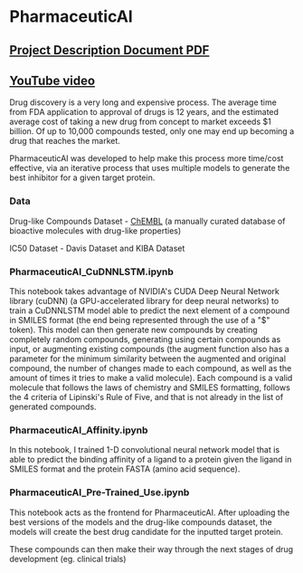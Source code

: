 # PharmaceuticAI

## [Project Description Document PDF](https://github.com/TanushGoel/PharmaceuticAI/blob/master/Drug%20Discovery%20Project.pdf)
## [YouTube video](https://www.youtube.com/watch?v=XPyqqU1Gs8E)

Drug discovery is a very long and expensive process. The average time from FDA application to approval of drugs is 12 years, and the estimated average cost of taking a new drug from concept to market exceeds $1 billion. Of up to 10,000 compounds tested, only one may end up becoming a drug that reaches the market. 

PharmaceuticAI was developed to help make this process more time/cost effective, via an iterative process that uses multiple models to generate the best inhibitor for a given target protein. 

### Data
Drug-like Compounds Dataset - [ChEMBL](https://www.ebi.ac.uk/chembl/) (a manually curated database of bioactive molecules with drug-like properties)

IC50 Dataset - Davis Dataset and KIBA Dataset

### PharmaceuticAI_CuDNNLSTM.ipynb
This notebook takes advantage of NVIDIA's CUDA Deep Neural Network library (cuDNN) (a GPU-accelerated library for deep neural networks) to train a CuDNNLSTM model able to predict the next element of a compound in SMILES format (the end being represented through the use of a "$" token). This model can then generate new compounds by creating completely random compounds, generating using certain compounds as input, or augmenting existing compounds (the augment function also has a parameter for the minimum similarity between the augmented and original compound, the number of changes made to each compound, as well as the amount of times it tries to make a valid molecule). Each compound is a valid molecule that follows the laws of chemistry and SMILES formatting, follows the 4 criteria of Lipinski's Rule of Five, and that is not already in the list of generated compounds. 

### PharmaceuticAI_Affinity.ipynb
In this notebook, I trained 1-D convolutional neural network model that is able to predict the binding affinity of a ligand to a protein given the ligand in SMILES format and the protein FASTA (amino acid sequence). 

### PharmaceuticAI_Pre-Trained_Use.ipynb
This notebook acts as the frontend for PharmaceuticAI. After uploading the best versions of the models and the drug-like compounds dataset, the models will create the best drug candidate for the inputted target protein.

These compounds can then make their way through the next stages of drug development (eg. clinical trials)
